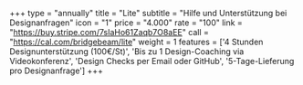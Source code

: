 +++
type = "annually"
title = "Lite"
subtitle = "Hilfe und Unterstützung bei Designanfragen"
icon = "1"
price = "4.000"
rate = "100"
link = "https://buy.stripe.com/7sIaHo61Zaqb7O8aEE"
call = "https://cal.com/bridgebeam/lite"
weight = 1
features = ['4 Stunden Designunterstützung (100€/St)', 'Bis zu 1 Design-Coaching via Videokonferenz', 'Design Checks per Email oder GitHub', '5-Tage-Lieferung pro Designanfrage']
+++